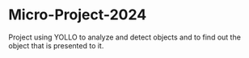 # Micro-Project-2024
Project using YOLLO to analyze and detect objects and to find out the object that is presented to it.
